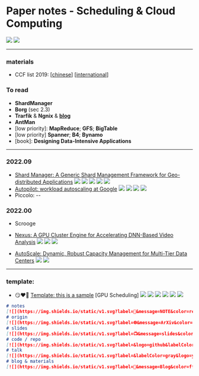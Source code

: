 

# Paper notes - Scheduling & Cloud Computing

[![](https://img.shields.io/github/repo-size/gg-lc/papernotes-scheduling?label=repo%20size)](https://github.com/gg-lc/papernotes-scheduling) [![](https://img.shields.io/github/directory-file-count/gg-lc/papernotes-scheduling/paper?label=total%20papers&labelColor=gray&color=red)](paper)

----

### materials

* CCF list 2019: [[chinese](materials/CCF_chinese.pdf)] [[international](materials/CCF_international.pdf)]

[//]: https://img.shields.io/static/v1.svg?label=abc&amp;message=abc&amp;color=blue&amp;labelColor=gray
[//]: https://blog.csdn.net/luo15242208310/article/details/114530777

### To read

* **ShardManager**
* **Borg** (sec 2.3)
* **Trarfik** & **Ngnix** & [**blog**](https://logz.io/blog/best-open-source-load-balancers/)
* **AntMan**
* [low priority]: **MapReduce**; **GFS**; **BigTable**
* [low priority] **Spanner**; **B4**; **Bynamo**
* [book]: **Designing Data-Intensive Applications**

----

### 2022.09

* [Shard Manager: A Generic Shard Management Framework for Geo-distributed Applications](paper/[2]Shard_Manager.pdf) [![](https://img.shields.io/static/v1.svg?label=📝&message=NOTE&color=red)](notes/shard_manager.md) [![](https://img.shields.io/static/v1.svg?label=[A]&message=SOSP'21&color=purple)](https://dl.acm.org/doi/10.1145/3477132.3483546) [![](https://img.shields.io/static/v1.svg?label=📺&message=slides&color=green)](materials/xx.pdf) [![](https://img.shields.io/static/v1.svg?label=&labelColor=gray&logo=youtube&logoColor=red&message=TALK&color=yellow)](https://youtu.be/OMI52r-thFA) [![](https://img.shields.io/static/v1.svg?label=📑&message=Blog&color=ffa000)](https://engineering.fb.com/2020/08/24/production-engineering/scaling-services-with-shard-manager/)
* [Autopilot: workload autoscaling at Google](paper/[2]Autopilot.pdf) [![](https://img.shields.io/static/v1.svg?label=📝&message=NOTE&color=red)](notes/autopilot.md) [![](https://img.shields.io/static/v1.svg?label=[B]&message=EuroSys'20&color=purple)](https://dl.acm.org/doi/abs/10.1145/3342195.3387524) [![](https://img.shields.io/static/v1.svg?label=📺&message=slides&color=green)](materials/autopilot.pdf) [![](https://img.shields.io/static/v1.svg?label=&labelColor=gray&logo=youtube&logoColor=red&message=TALK&color=yellow)](https://youtu.be/RVXvMgNG10w)
* Piccolo: --

### 2022.00

* Scrooge

* [Nexus: A GPU Cluster Engine for Accelerating DNN-Based Video Analysis](paper/[1]AutoScale.pdf) [![](https://img.shields.io/static/v1.svg?label=[A]&labelColor=gray&message=SOSP'19&color=purple)](https://dl.acm.org/doi/10.1145/3341301.3359658) [![](https://img.shields.io/static/v1.svg?label=📺&message=slides&color=green)](materials/nexus.pdf) [![](https://img.shields.io/static/v1.svg?label=📹&labelColor=gray&message=TALK&color=yellow)](https://sosp19.rcs.uwaterloo.ca/videos/D2-S2-P3.mp4)

* [AutoScale: Dynamic, Robust Capacity Management for Multi-Tier Data Centers](paper/[1]Nexus.pdf) [![](https://img.shields.io/static/v1.svg?label=📝&message=NOTE&color=red)](notes/autoscale.md) [![](https://img.shields.io/static/v1.svg?label=[A]&labelColor=gray&message=TOCS'12&color=purple)](https://dl.acm.org/doi/10.1145/2382553.2382556)

  

------

<div style="display:none">
    # notes
    [![](https://img.shields.io/static/v1.svg?label=📝&message=NOTE&color=red)](notes/xxx.md)
	# origin
	[![](https://img.shields.io/static/v1.svg?label=🌐&message=ArXiv&color=purple)](link)
	# slides
	[![](https://img.shields.io/static/v1.svg?label=📺&message=slides&color=green)](materials/xx.pdf)
	# code / repo
	[![](https://img.shields.io/static/v1.svg?label=&logo=github&labelColor=gray&message=CODE&color=blue)](link)
	# talk
	[![](https://img.shields.io/static/v1.svg?label=&labelColor=gray&logo=youtube&logoColor=red&message=TALK&color=yellow)](link)
	# blog & materials
	[![](https://img.shields.io/static/v1.svg?label=📑&message=Blog&color=ffa000)](link)
</div>


### template:

* :smirk::heart::bookmark: [Template: this is a sample](paper/xx.pdf) [GPU Scheduling] [![](https://img.shields.io/static/v1.svg?label=📑&message=NOTE&color=red)](notes/xxx.md) [![](https://img.shields.io/static/v1.svg?label=🌐&message=ArXiv&color=purple)](https://www.usenix.org/conference/osdi22) [![](https://img.shields.io/static/v1.svg?label=&logo=github&labelColor=gray&message=CODE&color=blue)](https://github.com/gg-lc/papernotes-rlsys) [![](https://img.shields.io/static/v1.svg?label=📺&message=slides&color=green)](/materials/xx.pdf) [![](https://img.shields.io/static/v1.svg?label=&labelColor=gray&logo=youtube&logoColor=red&message=TALK&color=yellow)](https://papertalk.org/index) [![](https://img.shields.io/static/v1.svg?label=📑&message=Blog&color=ffa000)](link)

```markdown
# notes
[![](https://img.shields.io/static/v1.svg?label=📝&message=NOTE&color=red)](notes/xxx.md)
# origin
[![](https://img.shields.io/static/v1.svg?label=🌐&message=ArXiv&color=purple)](link)
# slides
[![](https://img.shields.io/static/v1.svg?label=📺&message=slides&color=green)](materials/xx.pdf)
# code / repo
[![](https://img.shields.io/static/v1.svg?label=&logo=github&labelColor=gray&message=CODE&color=blue)](link)
# talk
[![](https://img.shields.io/static/v1.svg?label=&labelColor=gray&logo=youtube&logoColor=red&message=TALK&color=yellow)](link)
# blog & materials
[![](https://img.shields.io/static/v1.svg?label=📑&message=Blog&color=ffa000)](link)
```
